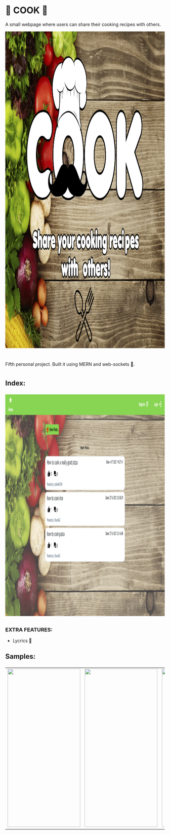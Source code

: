 # :fork_and_knife: COOK :fork_and_knife:

A small webpage where users can share their cooking recipes with others.

<p align = "center"> <img width="1600" height="1000" src = "git_images/cook.png"></p>

# 

Fifth personal project. Built it using MERN and web-sockets :electric_plug:.

#

## Index:

### 

<p align = "center"> <img width="800" height="700" src = "git_images/index.png"></p>
 
##

### EXTRA FEATURES:

* Lycrics :pencil:

## Samples:

###
 <table>
   <tr>
     <td><img src = "gitimg/home.jpg" width = 230 height = 500 aling = "left"></td>
     <td aling = "center"><img src = "gitimg/track_zone.jpg" width = 230 height = 500 aling = "center"></td>
     <td aling = "right"><img src = "gitimg/video.gif" width = 230 height = 500 aling = "right"></td>
   </tr>
 </table>
